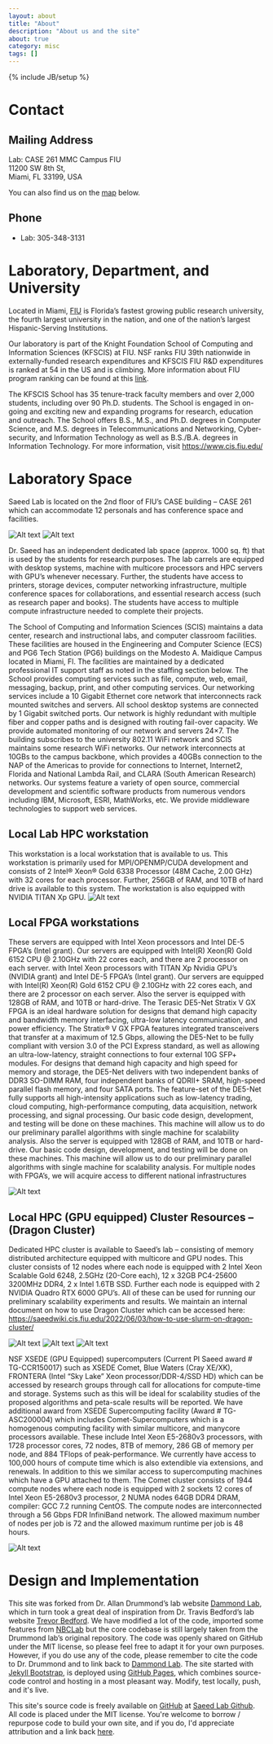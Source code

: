 ```yaml
---
layout: about
title: "About"
description: "About us and the site"
about: true
category: misc
tags: []
---
```

{% include JB/setup %}

<a name="Contact Information"></a>

# Contact

## Mailing Address
Lab: CASE 261 MMC Campus FIU<br/>
11200 SW 8th St, <br/>
Miami, FL 33199, USA

You can also find us on the [map] below. 

## Phone
* Lab: 305-348-3131


# Laboratory, Department, and University

Located in Miami, [FIU](https://www.fiu.edu/about/rankings-facts/index.html) is Florida’s fastest growing public research university, the fourth largest university in the nation, and one of the nation’s largest Hispanic-Serving Institutions.

Our laboratory is part of the Knight Foundation School of Computing and Information Sciences (KFSCIS) at FIU. NSF ranks FIU 39th nationwide in externally-funded research expenditures and KFSCIS FIU R&D expenditures is ranked at 54 in the US and is climbing. More information about FIU program ranking can be found at this [link](https://www.fiu.edu/about/rankings-facts/index.html). 

The KFSCIS School has 35 tenure-track faculty members and over 2,000 students, including over 90 Ph.D. students. The School is engaged in on-going and exciting new and expanding programs for research, education and outreach. The School offers B.S., M.S., and Ph.D. degrees in Computer Science, and M.S. degrees in Telecommunications and Networking, Cyber-security, and Information Technology as well as B.S./B.A. degrees in Information Technology. For more information, visit https://www.cis.fiu.edu/


# Laboratory Space
Saeed Lab is located on the 2nd floor of FIU’s CASE building – CASE 261 which can accommodate 12 personals and has conference space and facilities. 

![Alt text](/assets/images/gallery/Lab_1.png)
![Alt text](/assets/images/gallery/Lab_2.png)

Dr. Saeed has an independent dedicated lab space (approx. 1000 sq. ft) that is used by the students for research purposes. The lab carrels are equipped with desktop systems, machine with multicore processors and HPC servers with GPU’s whenever necessary. Further, the students have access to printers, storage devices, computer networking infrastructure, multiple conference spaces for collaborations, and essential research access (such as research paper and books). The students have access to multiple compute infrastructure needed to complete their projects.

The School of Computing and Information Sciences (SCIS) maintains a data center, research and instructional labs, and computer classroom facilities. These facilities are housed in the Engineering and Computer Science (ECS) and PG6 Tech Station (PG6) buildings on the Modesto A. Maidique Campus located in Miami, Fl. The facilities are maintained by a dedicated professional IT support staff as noted in the staffing section below. The School provides computing services such as file, compute, web, email, messaging, backup, print, and other computing services. Our networking services include a 10 Gigabit Ethernet core network that interconnects rack mounted switches and servers. All school desktop systems are connected by 1 Gigabit switched ports. Our network is highly redundant with multiple fiber and copper paths and is designed with routing fail-over capacity. We provide automated monitoring of our network and servers 24×7. The building subscribes to the university 802.11 WiFi network and SCIS maintains some research WiFi networks. Our network interconnects at 10GBs to the campus backbone, which provides a 40GBs connection to the NAP of the Americas to provide for connections to Internet, Internet2, Florida and National Lambda Rail, and CLARA (South American Research) networks. Our systems feature a variety of open source, commercial development and scientific software products from numerous vendors including IBM, Microsoft, ESRI, MathWorks, etc. We provide middleware technologies to support web services.

## Local Lab HPC workstation

This workstation is a local workstation that is available to us. This workstation is primarily used for MPI/OPENMP/CUDA development and consists of 2 Intel® Xeon® Gold 6338 Processor (48M Cache, 2.00 GHz) with 32 cores for each processor. Further, 256GB of RAM, and 10TB of hard drive is available to this system. The workstation is also equipped with NVIDIA TITAN Xp GPU.
![Alt text](/assets/images/gallery/Server.png)

## Local FPGA workstations

These servers are equipped with Intel Xeon processors and Intel DE-5 FPGA’s (Intel grant). Our servers are equipped with Intel(R) Xeon(R) Gold 6152 CPU @ 2.10GHz with 22 cores each, and there are 2 processor on each server. with Intel Xeon processors with TITAN Xp Nvidia GPU’s (NVIDIA grant) and Intel DE-5 FPGA’s (Intel grant). Our servers are equipped with Intel(R) Xeon(R) Gold 6152 CPU @ 2.10GHz with 22 cores each, and there are 2 processor on each server. Also the server is equipped with 128GB of RAM, and 10TB or hard-drive. The Terasic DE5-Net Stratix V GX FPGA is an ideal hardware solution for designs that demand high capacity and bandwidth memory interfacing, ultra-low latency communication, and power efficiency. The Stratix® V GX FPGA features integrated transceivers that transfer at a maximum of 12.5 Gbps, allowing the DE5-Net to be fully compliant with version 3.0 of the PCI Express standard, as well as allowing an ultra-low-latency, straight connections to four external 10G SFP+ modules. For designs that demand high capacity and high speed for memory and storage, the DE5-Net delivers with two independent banks of DDR3 SO-DIMM RAM, four independent banks of QDRII+ SRAM, high-speed parallel flash memory, and four SATA ports. The feature-set of the DE5-Net fully supports all high-intensity applications such as low-latency trading, cloud computing, high-performance computing, data acquisition, network processing, and signal processing. Our basic code design, development, and testing will be done on these machines. This machine will allow us to do our preliminary parallel algorithms with single machine for scalability analysis. Also the server is equipped with 128GB of RAM, and 10TB or hard-drive. Our basic code design, development, and testing will be done on these machines. This machine will allow us to do our preliminary parallel algorithms with single machine for scalability analysis. For multiple nodes with FPGA’s, we will acquire access to different national infrastructures

![Alt text](/assets/images/gallery/FPGA.png)

## Local HPC (GPU equipped) Cluster Resources – (Dragon Cluster)  

Dedicated HPC cluster is available to Saeed’s lab – consisting of memory distributed architecture equipped with multicore and GPU nodes. This cluster consists of 12 nodes where each node is equipped with 2 Intel Xeon Scalable Gold 6248, 2.5GHz (20-Core each), 12 x 32GB PC4-25600 3200MHz DDR4, 2 x Intel 1.6TB SSD. Further each node is equipped with 2 NVIDIA Quadro RTX 6000 GPU’s. All of these can be used for running our preliminary scalability experiments and results. We maintain an internal document on how to use Dragon Cluster which can be accessed here: https://saeedwiki.cis.fiu.edu/2022/06/03/how-to-use-slurm-on-dragon-cluster/

![Alt text](/assets/images/gallery/GPU.png)
![Alt text](/assets/images/gallery/cluster.jpeg)
![Alt text](/assets/images/gallery/dragon-schematic.png)

NSF XSEDE (GPU Equipped) supercomputers (Current PI Saeed award # TG-CCR150017) such as XSEDE Comet, Blue Waters (Cray XE/XK), FRONTERA (Intel “Sky Lake” Xeon processor/DDR-4/SSD HD) which can be accessed by research groups through call for allocations for compute-time and storage. Systems such as this will be ideal for scalability studies of the proposed algorithms and peta-scale results will be reported. We have additional award from XSEDE Supercomputing facility (Award # TG-ASC200004) which includes Comet-Supercomputers which is a homogenous computing facility with similar multicore, and manycore processors available. These include Intel Xeon E5-2680v3 processors, with 1728 processor cores, 72 nodes, 8TB of memory, 286 GB of memory per node, and 884 TFlops of peak-performance. We currently have access to 100,000 hours of compute time which is also extendible via extensions, and renewals. In addition to this we similar access to supercomputing machines which have a GPU attached to them. The Comet cluster consists of 1944 compute nodes where each node is equipped with 2 sockets 12 cores of Intel Xeon E5-2680v3 processor, 2 NUMA nodes 64GB DDR4 DRAM, compiler: GCC 7.2 running CentOS. The compute nodes are interconnected through a 56 Gbps FDR InfiniBand network. The allowed maximum number of nodes per job is 72 and the allowed maximum runtime per job is 48 hours.

![Alt text](/assets/images/gallery/Supercomputer.png)

<a name="design"></a>
# Design and Implementation
This site was forked from Dr. Allan Drummond’s lab website [Dammond Lab], which in turn took a great deal of inspiration from Dr. Travis Bedford’s lab website [Trevor Bedford]. We have modified a lot of the code, imported some features from [NBCLab] but the core codebase is still largely taken from the Drummond lab’s original repository. The code was openly shared on GitHub under the MIT license, so please feel free to adapt it for your own purposes. However, if you do use any of the code, please remember to cite the code to Dr. Drummond and to link back to [Dammond Lab]. The site started with [Jekyll Bootstrap], is deployed using [GitHub Pages], which combines source-code control and hosting in a most pleasant way. Modify, test locally, push, and it's live.

This site's source code is freely available on [GitHub] at [Saeed Lab Github]. All code is placed under the MIT license. You're welcome to borrow / repurpose code to build your own site, and if you do, I'd appreciate attribution and a link back [here](pcdslab.github.io).

[pcdslab]: https://pcdslab.github.io/ 
[Saeed Lab Github]: https://github.com/pcdslab/PCDSLab.github.io
[Dammond Lab]: https://drummondlab.org/
[NBCLab]: https://nbclab.github.io/
[Trevor Bedford]: http://bedford.io/team/trevor-bedford/
[1]: http://bedford.io
[public]: http://bedford.io/misc/about/
[Jekyll Bootstrap]: http://jekyllbootstrap.com
[GitHub Pages]: https://pages.github.com/
[GitHub]: http://github.com/
[Less]: http://lesscss.org/
[Sass]: http://sass-lang.com/
[Google Fonts]: http://www.google.com/fonts
[Open Sans]: https://www.google.com/fonts/specimen/Open+Sans
[map]: https://maps.app.goo.gl/uzCvikhG9gF94WNB8
